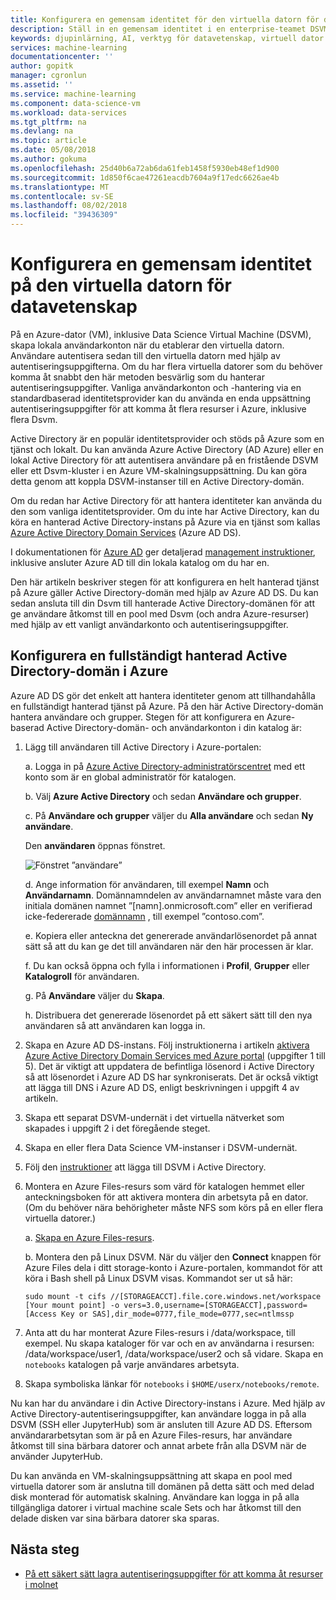 ```yaml
---
title: Konfigurera en gemensam identitet för den virtuella datorn för datavetenskap – Azure | Microsoft Docs
description: Ställ in en gemensam identitet i en enterprise-teamet DSVM miljöer.
keywords: djupinlärning, AI, verktyg för datavetenskap, virtuell dator för datavetenskap, geospatial analys, tdsp
services: machine-learning
documentationcenter: ''
author: gopitk
manager: cgronlun
ms.assetid: ''
ms.service: machine-learning
ms.component: data-science-vm
ms.workload: data-services
ms.tgt_pltfrm: na
ms.devlang: na
ms.topic: article
ms.date: 05/08/2018
ms.author: gokuma
ms.openlocfilehash: 25d40b6a72ab6da61feb1458f5930eb48ef1d900
ms.sourcegitcommit: 1d850f6cae47261eacdb7604a9f17edc6626ae4b
ms.translationtype: MT
ms.contentlocale: sv-SE
ms.lasthandoff: 08/02/2018
ms.locfileid: "39436309"
---
```

# <a name="set-up-a-common-identity-on-the-data-science-virtual-machine"></a>Konfigurera en gemensam identitet på den virtuella datorn för datavetenskap

På en Azure-dator (VM), inklusive Data Science Virtual Machine (DSVM), skapa lokala användarkonton när du etablerar den virtuella datorn. Användare autentisera sedan till den virtuella datorn med hjälp av autentiseringsuppgifterna. Om du har flera virtuella datorer som du behöver komma åt snabbt den här metoden besvärlig som du hanterar autentiseringsuppgifter. Vanliga användarkonton och -hantering via en standardbaserad identitetsprovider kan du använda en enda uppsättning autentiseringsuppgifter för att komma åt flera resurser i Azure, inklusive flera Dsvm. 

Active Directory är en populär identitetsprovider och stöds på Azure som en tjänst och lokalt. Du kan använda Azure Active Directory (AD Azure) eller en lokal Active Directory för att autentisera användare på en fristående DSVM eller ett Dsvm-kluster i en Azure VM-skalningsuppsättning. Du kan göra detta genom att koppla DSVM-instanser till en Active Directory-domän. 

Om du redan har Active Directory för att hantera identiteter kan använda du den som vanliga identitetsprovider. Om du inte har Active Directory, kan du köra en hanterad Active Directory-instans på Azure via en tjänst som kallas [Azure Active Directory Domain Services](https://docs.microsoft.com/azure/active-directory-domain-services/) (Azure AD DS). 

I dokumentationen för [Azure AD](https://docs.microsoft.com/azure/active-directory/) ger detaljerad [management instruktioner](https://docs.microsoft.com/azure/active-directory/choose-hybrid-identity-solution#synchronized-identity), inklusive ansluter Azure AD till din lokala katalog om du har en. 

Den här artikeln beskriver stegen för att konfigurera en helt hanterad tjänst på Azure gäller Active Directory-domän med hjälp av Azure AD DS. Du kan sedan ansluta till din Dsvm till hanterade Active Directory-domänen för att ge användare åtkomst till en pool med Dsvm (och andra Azure-resurser) med hjälp av ett vanligt användarkonto och autentiseringsuppgifter. 

## <a name="set-up-a-fully-managed-active-directory-domain-on-azure"></a>Konfigurera en fullständigt hanterad Active Directory-domän i Azure

Azure AD DS gör det enkelt att hantera identiteter genom att tillhandahålla en fullständigt hanterad tjänst på Azure. På den här Active Directory-domän hantera användare och grupper. Stegen för att konfigurera en Azure-baserad Active Directory-domän- och användarkonton i din katalog är:

1. Lägg till användaren till Active Directory i Azure-portalen: 

   a. Logga in på [Azure Active Directory-administratörscentret](https://aad.portal.azure.com) med ett konto som är en global administratör för katalogen.
    
   b. Välj **Azure Active Directory** och sedan **Användare och grupper**.
    
   c. På **Användare och grupper** väljer du **Alla användare** och sedan **Ny användare**.
   
      Den **användaren** öppnas fönstret.
      
      ![Fönstret ”användare”](./media/add-user.png)
    
   d. Ange information för användaren, till exempel **Namn** och **Användarnamn**. Domännamndelen av användarnamnet måste vara den initiala domänen namnet ”[namn].onmicrosoft.com” eller en verifierad icke-federerade [domännamn](../../active-directory/add-custom-domain.md) , till exempel ”contoso.com”.
    
   e. Kopiera eller anteckna det genererade användarlösenordet på annat sätt så att du kan ge det till användaren när den här processen är klar.
    
   f. Du kan också öppna och fylla i informationen i **Profil**, **Grupper** eller **Katalogroll** för användaren. 
    
   g. På **Användare** väljer du **Skapa**.
    
   h. Distribuera det genererade lösenordet på ett säkert sätt till den nya användaren så att användaren kan logga in.

1. Skapa en Azure AD DS-instans. Följ instruktionerna i artikeln [aktivera Azure Active Directory Domain Services med Azure portal](https://docs.microsoft.com/azure/active-directory-domain-services/active-directory-ds-getting-started) (uppgifter 1 till 5). Det är viktigt att uppdatera de befintliga lösenord i Active Directory så att lösenordet i Azure AD DS har synkroniserats. Det är också viktigt att lägga till DNS i Azure AD DS, enligt beskrivningen i uppgift 4 av artikeln. 

1. Skapa ett separat DSVM-undernät i det virtuella nätverket som skapades i uppgift 2 i det föregående steget.
1. Skapa en eller flera Data Science VM-instanser i DSVM-undernät. 
1. Följ den [instruktioner](https://docs.microsoft.com/azure/active-directory-domain-services/active-directory-ds-join-ubuntu-linux-vm ) att lägga till DSVM i Active Directory. 
1. Montera en Azure Files-resurs som värd för katalogen hemmet eller anteckningsboken för att aktivera montera din arbetsyta på en dator. (Om du behöver nära behörigheter måste NFS som körs på en eller flera virtuella datorer.)

   a. [Skapa en Azure Files-resurs](../../storage/files/storage-how-to-create-file-share.md).
    
   b. Montera den på Linux DSVM. När du väljer den **Connect** knappen för Azure Files dela i ditt storage-konto i Azure-portalen, kommandot för att köra i Bash shell på Linux DSVM visas. Kommandot ser ut så här:
   
   ```
   sudo mount -t cifs //[STORAGEACCT].file.core.windows.net/workspace [Your mount point] -o vers=3.0,username=[STORAGEACCT],password=[Access Key or SAS],dir_mode=0777,file_mode=0777,sec=ntlmssp
   ```
1. Anta att du har monterat Azure Files-resurs i /data/workspace, till exempel. Nu skapa kataloger för var och en av användarna i resursen: /data/workspace/user1, /data/workspace/user2 och så vidare. Skapa en `notebooks` katalogen på varje användares arbetsyta. 
1. Skapa symboliska länkar för `notebooks` i `$HOME/userx/notebooks/remote`.   

Nu kan har du användare i din Active Directory-instans i Azure. Med hjälp av Active Directory-autentiseringsuppgifter, kan användare logga in på alla DSVM (SSH eller JupyterHub) som är ansluten till Azure AD DS. Eftersom användararbetsytan som är på en Azure Files-resurs, har användare åtkomst till sina bärbara datorer och annat arbete från alla DSVM när de använder JupyterHub. 

Du kan använda en VM-skalningsuppsättning att skapa en pool med virtuella datorer som är anslutna till domänen på detta sätt och med delad disk monterad för automatisk skalning. Användare kan logga in på alla tillgängliga datorer i virtual machine scale Sets och har åtkomst till den delade disken var sina bärbara datorer ska sparas. 

## <a name="next-steps"></a>Nästa steg

* [På ett säkert sätt lagra autentiseringsuppgifter för att komma åt resurser i molnet](dsvm-secure-access-keys.md)



